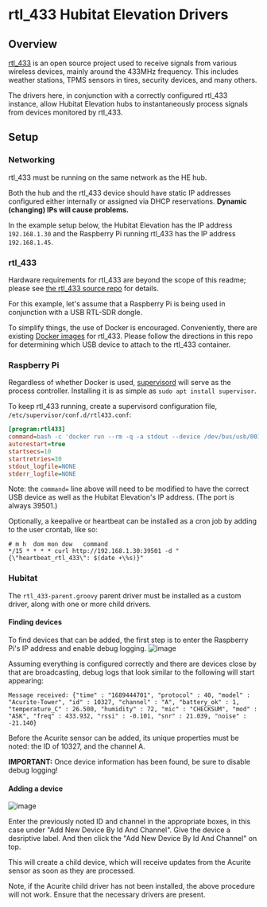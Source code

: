 # rtl_433 Hubitat Elevation Drivers

## Overview

[rtl_433](https://github.com/merbanan/rtl_433) is an open source project used to receive signals from various wireless devices, mainly around the 433MHz frequency. This includes weather stations, TPMS sensors in tires, security devices, and many others.

The drivers here, in conjunction with a correctly configured rtl_433 instance, allow Hubitat Elevation hubs to instantaneously process signals from devices monitored by rtl_433.

## Setup

### Networking

rtl_433 must be running on the same network as the HE hub.

Both the hub and the rtl_433 device should have static IP addresses configured either internally or assigned via DHCP reservations. **Dynamic (changing) IPs will cause problems.**

In the example setup below, the Hubitat Elevation has the IP address `192.168.1.30` and the Raspberry Pi running rtl_433 has the IP address `192.168.1.45`.

### rtl_433

Hardware requirements for rtl_433 are beyond the scope of this readme; please see [the rtl_433 source repo](https://github.com/merbanan/rtl_433) for details.

For this example, let's assume that a Raspberry Pi is being used in conjunction with a USB RTL-SDR dongle.

To simplify things, the use of Docker is encouraged. Conveniently, there are existing [Docker images](https://github.com/hertzg/rtl_433_docker/) for rtl_433. Please follow the directions in this repo for determining which USB device to attach to the rtl_433 container.

### Raspberry Pi

Regardless of whether Docker is used, [supervisord](http://supervisord.org/) will serve as the process controller. Installing it is as simple as `sudo apt install supervisor`.

To keep rtl_433 running, create a supervisord configuration file, `/etc/supervisor/conf.d/rtl433.conf`:

```ini
[program:rtl433]
command=bash -c 'docker run --rm -q -a stdout --device /dev/bus/usb/001/003 hertzg/rtl_433:alpine-latest-master -Mbits -Mlevel -Mprotocol -Mtime:unix -F json | xargs -n1 -d"\n" curl http://192.168.1.30:39501 -d'
autorestart=true
startsecs=10
startretries=30
stdout_logfile=NONE
stderr_logfile=NONE
```

Note: the `command=` line above will need to be modified to have the correct USB device as well as the Hubitat Elevation's IP address. (The port is always 39501.)

Optionally, a keepalive or heartbeat can be installed as a cron job by adding to the user crontab, like so:

```
# m h  dom mon dow   command
*/15 * * * * curl http://192.168.1.30:39501 -d "{\"heartbeat_rtl_433\": $(date +\%s)}"
```

### Hubitat

The `rtl_433-parent.groovy` parent driver must be installed as a custom driver, along with one or more child drivers.

#### Finding devices

To find devices that can be added, the first step is to enter the Raspberry Pi's IP address and enable debug logging.
![image](https://github.com/arktronic/hubitat/assets/344911/79ce86b3-97d5-48a8-b490-edfd1412fc48)

Assuming everything is configured correctly and there are devices close by that are broadcasting, debug logs that look similar to the following will start appearing:

```
Message received: {"time" : "1689444701", "protocol" : 40, "model" : "Acurite-Tower", "id" : 10327, "channel" : "A", "battery_ok" : 1, "temperature_C" : 26.500, "humidity" : 72, "mic" : "CHECKSUM", "mod" : "ASK", "freq" : 433.932, "rssi" : -0.101, "snr" : 21.039, "noise" : -21.140}
```

Before the Acurite sensor can be added, its unique properties must be noted: the ID of 10327, and the channel A.

**IMPORTANT:** Once device information has been found, be sure to disable debug logging!

#### Adding a device

![image](https://github.com/arktronic/hubitat/assets/344911/82713bd2-e54f-4d3b-862e-6a619abc7d0a)

Enter the previously noted ID and channel in the appropriate boxes, in this case under "Add New Device By Id And Channel". Give the device a desriptive label. And then click the "Add New Device By Id And Channel" on top.

This will create a child device, which will receive updates from the Acurite sensor as soon as they are processed.

Note, if the Acurite child driver has not been installed, the above procedure will not work. Ensure that the necessary drivers are present.
